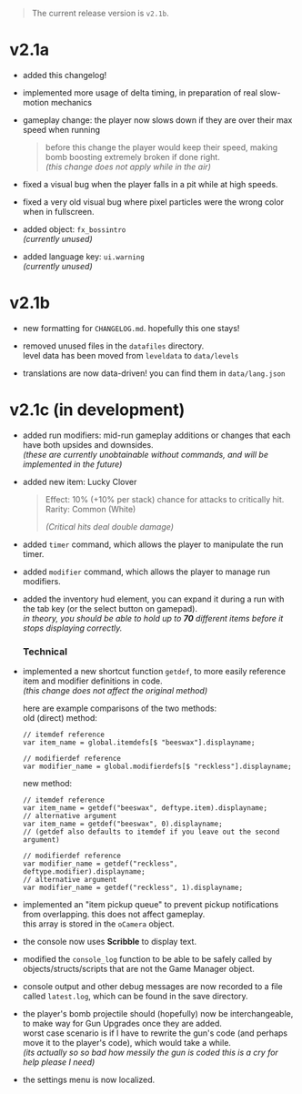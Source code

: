 > The current release version is `v2.1b`.

# v2.1a

- added this changelog!

- implemented more usage of delta timing, in preparation of real slow-motion mechanics

- gameplay change: the player now slows down if they are over their max speed when running
    > before this change the player would keep their speed, making bomb boosting extremely broken if done right.<br>
    *(this change does not apply while in the air)*

- fixed a visual bug when the player falls in a pit while at high speeds.

- fixed a very old visual bug where pixel particles were the wrong color when in fullscreen.

- added object: `fx_bossintro`<br>
*(currently unused)*

- added language key: `ui.warning`<br>
*(currently unused)*

# v2.1b

- new formatting for `CHANGELOG.md`. hopefully this one stays!

- removed unused files in the `datafiles` directory.<br>
level data has been moved from `leveldata` to `data/levels`

- translations are now data-driven! you can find them in `data/lang.json`

# v2.1c (in development)

- added run modifiers: mid-run gameplay additions or changes that each have both upsides and downsides.<br>
*(these are currently unobtainable without commands, and will be implemented in the future)*

- added new item: Lucky Clover
    > Effect: 10% (+10% per stack) chance for attacks to critically hit.<br>
    > Rarity: Common (White)
    > 
    > *(Critical hits deal double damage)*

- added `timer` command, which allows the player to manipulate the run timer.

- added `modifier` command, which allows the player to manage run modifiers.

- added the inventory hud element, you can expand it during a run with the tab key (or the select button on gamepad).<br>
*in theory, you should be able to hold up to **70** different items before it stops displaying correctly.*

    ### Technical
- implemented a new shortcut function `getdef`, to more easily reference item and modifier definitions in code.<br>
*(this change does not affect the original method)*

    here are example comparisons of the two methods:<br>
    old (direct) method:
    ```gml
    // itemdef reference
    var item_name = global.itemdefs[$ "beeswax"].displayname;

    // modifierdef reference
    var modifier_name = global.modifierdefs[$ "reckless"].displayname;
    ```
    new method:
    ```gml
    // itemdef reference
    var item_name = getdef("beeswax", deftype.item).displayname;
    // alternative argument
    var item_name = getdef("beeswax", 0).displayname;
    // (getdef also defaults to itemdef if you leave out the second argument)

    // modifierdef reference
    var modifier_name = getdef("reckless", deftype.modifier).displayname;
    // alternative argument
    var modifier_name = getdef("reckless", 1).displayname;
    ```

- implemented an "item pickup queue" to prevent pickup notifications from overlapping. this does not affect gameplay.<br>
this array is stored in the `oCamera` object.

- the console now uses **Scribble** to display text.

- modified the `console_log` function to be able to be safely called by objects/structs/scripts that are not the Game Manager object.

- console output and other debug messages are now recorded to a file called `latest.log`, which can be found in the save directory.

- the player's bomb projectile should (hopefully) now be interchangeable, to make way for Gun Upgrades once they are added.<br>
worst case scenario is if I have to rewrite the gun's code (and perhaps move it to the player's code), which would take a while.<br>
*(its actually so so bad how messily the gun is coded this is a cry for help please I need)*

- the settings menu is now localized.
